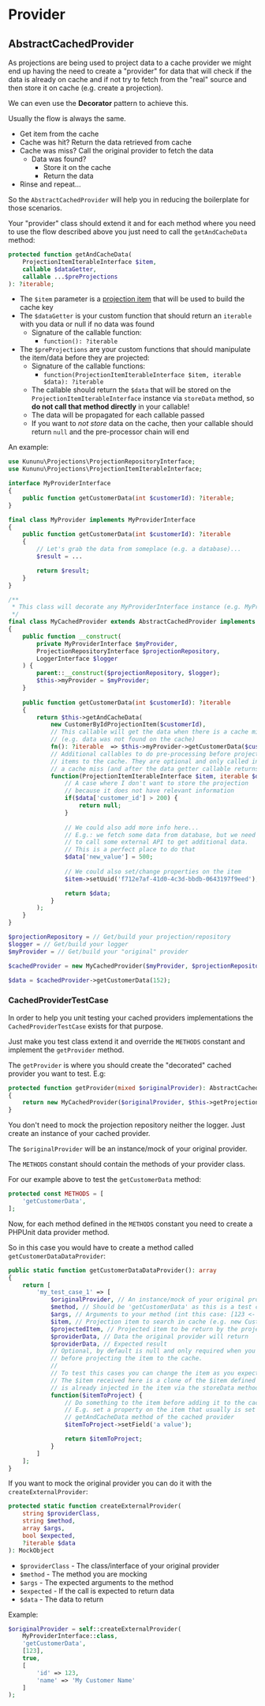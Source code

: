 # Provider

## AbstractCachedProvider

As projections are being used to project data to a cache provider we might end up having the need to create a "provider" for data that will check if the data is already on cache and if not try to fetch from the "real" source and then store it on cache (e.g. create a projection).

We can even use the **Decorator** pattern to achieve this.

Usually the flow is always the same.

- Get item from the cache
- Cache was hit? Return the data retrieved from cache
- Cache was miss? Call the original provider to fetch the data
    - Data was found?
        - Store it on the cache
        - Return the data
- Rinse and repeat...

So the `AbstractCachedProvider` will help you in reducing the boilerplate for those scenarios.

Your "provider" class should extend it and for each method where you need to use the flow described above you just need to call the `getAndCacheData` method:

```php
protected function getAndCacheData(
    ProjectionItemIterableInterface $item,
    callable $dataGetter,
    callable ...$preProjections
): ?iterable;
```

- The `$item` parameter is a [projection item](projection-item.md) that will be used to build the cache key
- The `$dataGetter` is your custom function that should return an `iterable` with you data or null if no data was found
    - Signature of the callable function:
        - `function(): ?iterable`
- The `$preProjections` are your custom functions that should manipulate the item/data before they are projected:
    - Signature of the callable functions:
        - `function(ProjectionItemIterableInterface $item, iterable $data): ?iterable`
    - The callable should return the `$data` that will be stored on the `ProjectionItemIterableInterface` instance via `storeData` method, so **do not call that method directly** in your callable!
    - The data will be propagated for each callable passed
    - If you want to *not store* data on the cache, then your callable should return `null` and the pre-processor chain will end

An example:

```php
use Kununu\Projections\ProjectionRepositoryInterface;
use Kununu\Projections\ProjectionItemIterableInterface;

interface MyProviderInterface
{
    public function getCustomerData(int $customerId): ?iterable;
}

final class MyProvider implements MyProviderInterface
{
    public function getCustomerData(int $customerId): ?iterable
    {
        // Let's grab the data from someplace (e.g. a database)...
        $result = ...

        return $result;
    }
}

/**
 * This class will decorate any MyProviderInterface instance (e.g. MyProvider) to use projections and read/write from cache
 */
final class MyCachedProvider extends AbstractCachedProvider implements MyProviderInterface
{
    public function __construct(
        private MyProviderInterface $myProvider,
        ProjectionRepositoryInterface $projectionRepository,
        LoggerInterface $logger
    ) {
        parent::__construct($projectionRepository, $logger);
        $this->myProvider = $myProvider;
    }
    
    public function getCustomerData(int $customerId): ?iterable
    {
        return $this->getAndCacheData(
            new CustomerByIdProjectionItem($customerId),
            // This callable will get the data when there is a cache miss
            // (e.g. data was not found on the cache)
            fn(): ?iterable  => $this->myProvider->getCustomerData($customerId),
            // Additional callables to do pre-processing before projecting the
            // items to the cache. They are optional and only called in the event of
            // a cache miss (and after the data getter callable returns the data)
            function(ProjectionItemIterableInterface $item, iterable $data): ?iterable {
                // A case where I don't want to store the projection
                // because it does not have relevant information 
                if($data['customer_id'] > 200) {
                    return null;
                }
                
                // We could also add more info here...
				// E.g.: we fetch some data from database, but we need
				// to call some external API to get additional data.
				// This is a perfect place to do that
				$data['new_value'] = 500;
				
				// We could also set/change properties on the item
				$item->setUuid('f712e7af-41d0-4c3d-bbdb-0643197f9eed');

                return $data;
            }
        );        
    }
}

$projectionRepository = // Get/build your projection/repository
$logger = // Get/build your logger
$myProvider = // Get/build your "original" provider

$cachedProvider = new MyCachedProvider($myProvider, $projectionRepository, $logger);

$data = $cachedProvider->getCustomerData(152);
```

### CachedProviderTestCase

In order to help you unit testing your cached providers implementations the `CachedProviderTestCase` exists for that purpose.

Just make you test class extend it and override the `METHODS` constant and implement the `getProvider` method.

The `getProvider` is where you should create the "decorated" cached provider you want to test. E.g:

```php
protected function getProvider(mixed $originalProvider): AbstractCachedProvider
{
    return new MyCachedProvider($originalProvider, $this->getProjectionRepository(), $this->getLogger());
}
```

You don't need to mock the projection repository neither the logger. Just create an instance of your cached provider.

The `$originalProvider` will be an instance/mock of your original provider.

The `METHODS` constant should contain the methods of your provider class.

For our example above to test the `getCustomerData` method:

```php
protected const METHODS = [
    'getCustomerData',
];
```

Now, for each method defined in the `METHODS` constant you need to create a PHPUnit data provider method.

So in this case you would have to create a method called `getCustomerDataDataProvider`:

```php
public static function getCustomerDataDataProvider(): array
{
    return [
        'my_test_case_1' => [
            $originalProvider, // An instance/mock of your original provider 
            $method, // Should be 'getCustomerData' as this is a test case for that method
            $args, // Arguments to your method (int this case: [123 <- $customerId])
            $item, // Projection item to search in cache (e.g. new CustomerByIdProjectionItem(123))
            $projectedItem, // Projected item to be return by the projection repository (null to simulate a cache miss)
            $providerData, // Data the original provider will return
            $providerData, // Expected result
            // Optional, by default is null and only required when you are doing manipulations on your cached provider
            // before projecting the item to the cache.
            //
            // To test this cases you can change the item as you expect it before doing the projection
            // The $item received here is a clone of the $item defined above and if $providerData is iterable it
            // is already injected in the item via the storeData method
            function($itemToProject) {
                // Do something to the item before adding it to the cache
                // E.g. set a property on the item that usually is set on the pre-projection callables of the
                // getAndCacheData method of the cached provider              
                $itemToProject->setField('a value');

                return $itemToProject;
            }
        ]
    ]; 
}
```

If you want to mock the original provider you can do it with the `createExternalProvider`:

```php
protected static function createExternalProvider(
    string $providerClass,
    string $method,
    array $args,
    bool $expected,
    ?iterable $data
): MockObject
```

- `$providerClass` - The class/interface of your original provider
- `$method` - The method you are mocking
- `$args` - The expected arguments to the method
- `$expected` - If the call is expected to return data
- `$data` - The data to return

Example:

```php
$originalProvider = self::createExternalProvider(
    MyProviderInterface::class,
    'getCustomerData',
    [123],
    true,
    [
        'id' => 123,
        'name' => 'My Customer Name'
    ]
);
```
